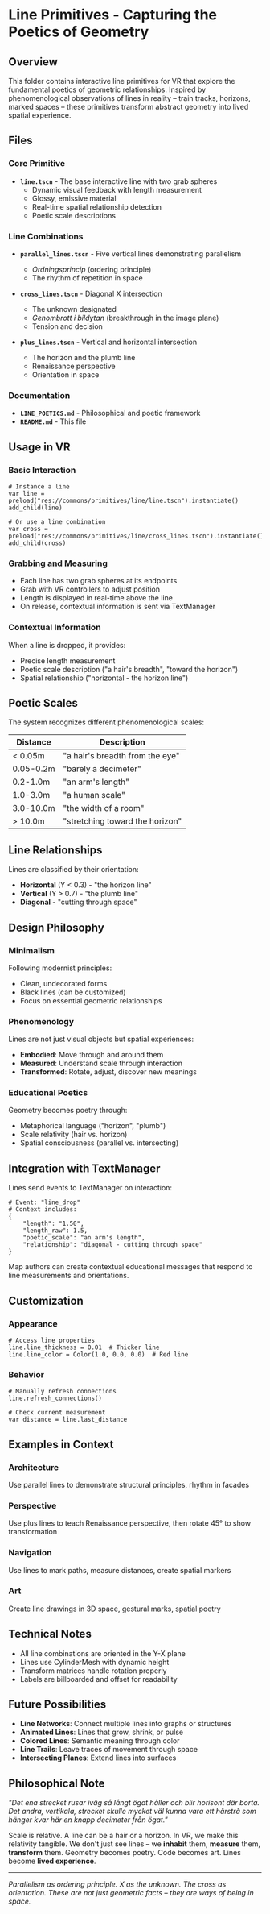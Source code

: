 # Line Primitives - Capturing the Poetics of Geometry

## Overview

This folder contains interactive line primitives for VR that explore the fundamental poetics of geometric relationships. Inspired by phenomenological observations of lines in reality – train tracks, horizons, marked spaces – these primitives transform abstract geometry into lived spatial experience.

## Files

### Core Primitive
- **`line.tscn`** - The base interactive line with two grab spheres
  - Dynamic visual feedback with length measurement
  - Glossy, emissive material
  - Real-time spatial relationship detection
  - Poetic scale descriptions

### Line Combinations
- **`parallel_lines.tscn`** - Five vertical lines demonstrating parallelism
  - *Ordningsprincip* (ordering principle)
  - The rhythm of repetition in space
  
- **`cross_lines.tscn`** - Diagonal X intersection
  - The unknown designated
  - *Genombrott i bildytan* (breakthrough in the image plane)
  - Tension and decision
  
- **`plus_lines.tscn`** - Vertical and horizontal intersection
  - The horizon and the plumb line
  - Renaissance perspective
  - Orientation in space

### Documentation
- **`LINE_POETICS.md`** - Philosophical and poetic framework
- **`README.md`** - This file

## Usage in VR

### Basic Interaction
```gdscript
# Instance a line
var line = preload("res://commons/primitives/line/line.tscn").instantiate()
add_child(line)

# Or use a line combination
var cross = preload("res://commons/primitives/line/cross_lines.tscn").instantiate()
add_child(cross)
```

### Grabbing and Measuring
- Each line has two grab spheres at its endpoints
- Grab with VR controllers to adjust position
- Length is displayed in real-time above the line
- On release, contextual information is sent via TextManager

### Contextual Information
When a line is dropped, it provides:
- Precise length measurement
- Poetic scale description ("a hair's breadth", "toward the horizon")
- Spatial relationship ("horizontal - the horizon line")

## Poetic Scales

The system recognizes different phenomenological scales:

| Distance | Description |
|----------|-------------|
| < 0.05m | "a hair's breadth from the eye" |
| 0.05-0.2m | "barely a decimeter" |
| 0.2-1.0m | "an arm's length" |
| 1.0-3.0m | "a human scale" |
| 3.0-10.0m | "the width of a room" |
| > 10.0m | "stretching toward the horizon" |

## Line Relationships

Lines are classified by their orientation:

- **Horizontal** (Y < 0.3) - "the horizon line"
- **Vertical** (Y > 0.7) - "the plumb line"  
- **Diagonal** - "cutting through space"

## Design Philosophy

### Minimalism
Following modernist principles:
- Clean, undecorated forms
- Black lines (can be customized)
- Focus on essential geometric relationships

### Phenomenology
Lines are not just visual objects but spatial experiences:
- **Embodied**: Move through and around them
- **Measured**: Understand scale through interaction
- **Transformed**: Rotate, adjust, discover new meanings

### Educational Poetics
Geometry becomes poetry through:
- Metaphorical language ("horizon", "plumb")
- Scale relativity (hair vs. horizon)
- Spatial consciousness (parallel vs. intersecting)

## Integration with TextManager

Lines send events to TextManager on interaction:

```gdscript
# Event: "line_drop"
# Context includes:
{
    "length": "1.50",
    "length_raw": 1.5,
    "poetic_scale": "an arm's length",
    "relationship": "diagonal - cutting through space"
}
```

Map authors can create contextual educational messages that respond to line measurements and orientations.

## Customization

### Appearance
```gdscript
# Access line properties
line.line_thickness = 0.01  # Thicker line
line.line_color = Color(1.0, 0.0, 0.0)  # Red line
```

### Behavior
```gdscript
# Manually refresh connections
line.refresh_connections()

# Check current measurement
var distance = line.last_distance
```

## Examples in Context

### Architecture
Use parallel lines to demonstrate structural principles, rhythm in facades

### Perspective
Use plus lines to teach Renaissance perspective, then rotate 45° to show transformation

### Navigation
Use lines to mark paths, measure distances, create spatial markers

### Art
Create line drawings in 3D space, gestural marks, spatial poetry

## Technical Notes

- All line combinations are oriented in the Y-X plane
- Lines use CylinderMesh with dynamic height
- Transform matrices handle rotation properly
- Labels are billboarded and offset for readability

## Future Possibilities

- **Line Networks**: Connect multiple lines into graphs or structures
- **Animated Lines**: Lines that grow, shrink, or pulse
- **Colored Lines**: Semantic meaning through color
- **Line Trails**: Leave traces of movement through space
- **Intersecting Planes**: Extend lines into surfaces

## Philosophical Note

*"Det ena strecket rusar iväg så långt ögat håller och blir horisont där borta. Det andra, vertikala, strecket skulle mycket väl kunna vara ett hårstrå som hänger kvar här en knapp decimeter från ögat."*

Scale is relative. A line can be a hair or a horizon. In VR, we make this relativity tangible. We don't just see lines – we **inhabit** them, **measure** them, **transform** them. Geometry becomes poetry. Code becomes art. Lines become **lived experience**.

---

*Parallelism as ordering principle. X as the unknown. The cross as orientation. These are not just geometric facts – they are ways of being in space.*

